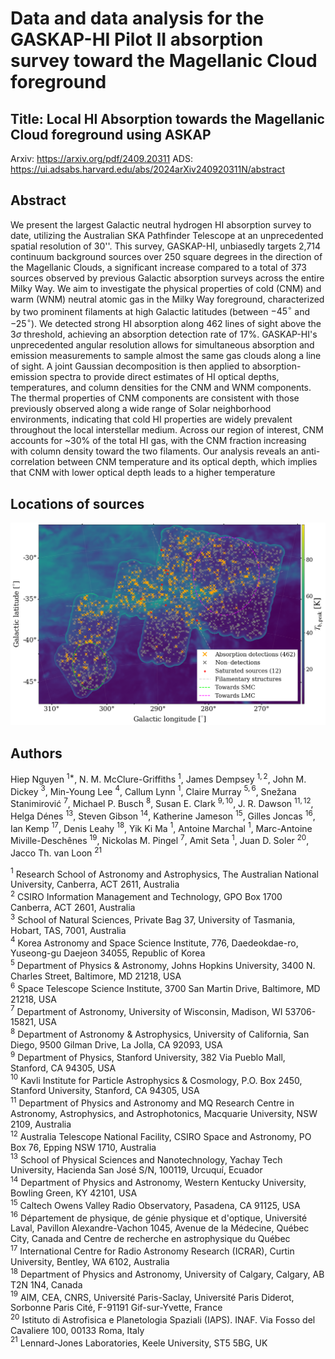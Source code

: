 # Data and data analysis for the GASKAP-HI Pilot II absorption survey toward the Magellanic Cloud foreground

## Title: Local HI Absorption towards the Magellanic Cloud foreground using ASKAP

Arxiv: https://arxiv.org/pdf/2409.20311
ADS: https://ui.adsabs.harvard.edu/abs/2024arXiv240920311N/abstract

## Abstract
We present the largest Galactic neutral hydrogen HI absorption survey to date, utilizing the Australian SKA Pathfinder Telescope at an unprecedented spatial resolution of 30''. This survey, GASKAP-HI, unbiasedly targets 2,714 continuum background sources over 250 square degrees in the direction of the Magellanic Clouds, a significant increase compared to a total of 373 sources observed by previous Galactic absorption surveys across the entire Milky Way. We aim to investigate the physical properties of cold (CNM) and warm (WNM) neutral atomic gas in the Milky Way foreground, characterized by two prominent filaments at high Galactic latitudes (between $-45^{\circ}$ and $-25^{\circ}$). We detected strong HI absorption along 462 lines of sight above the 3$\sigma$ threshold, achieving an absorption detection rate of 17%. GASKAP-HI's unprecedented angular resolution allows for simultaneous absorption and emission measurements to sample almost the same gas clouds along a line of sight. A joint Gaussian decomposition is then applied to absorption-emission spectra to provide direct estimates of HI optical depths, temperatures, and column densities for the CNM and WNM components. The thermal properties of CNM components are consistent with those previously observed along a wide range of Solar neighborhood environments, indicating that cold HI properties are widely prevalent throughout the local interstellar medium. Across our region of interest, CNM accounts for ~30\% of the total HI gas, with the CNM fraction increasing with column density toward the two filaments. Our analysis reveals an anti-correlation between CNM temperature and its optical depth, which implies that CNM with lower optical depth leads to a higher temperature


## Locations of sources
![oscillating_charge](https://github.com/GASKAP/HI-Absorption/blob/master/MW_absorption/results/figures/all_src_locations.png)

## Authors
Hiep Nguyen $^{1*}$, N. M. McClure-Griffiths $^{1}$, James Dempsey $^{1,2}$, John M. Dickey $^{3}$, Min-Young Lee $^{4}$,
Callum Lynn $^{1}$, Claire Murray $^{5,6}$, Snežana Stanimirović $^{7}$, Michael P. Busch $^{8}$, Susan E. Clark $^{9,10}$,
J. R. Dawson $^{11,12}$, Helga Dénes $^{13}$, Steven Gibson $^{14}$, Katherine Jameson $^{15}$, Gilles Joncas $^{16}$,
Ian Kemp $^{17}$, Denis Leahy $^{18}$, Yik Ki Ma $^{1}$, Antoine Marchal $^{1}$, Marc-Antoine Miville-Deschênes $^{19}$,
Nickolas M. Pingel $^{7}$, Amit Seta $^{1}$, Juan D. Soler $^{20}$, Jacco Th. van Loon $^{21}$


$^{1}$ Research School of Astronomy and Astrophysics, The Australian National University, Canberra, ACT 2611, Australia\
$^{2}$ CSIRO Information Management and Technology, GPO Box 1700 Canberra, ACT 2601, Australia\
$^{3}$ School of Natural Sciences, Private Bag 37, University of Tasmania, Hobart, TAS, 7001, Australia\
$^{4}$ Korea Astronomy and Space Science Institute, 776, Daedeokdae-ro, Yuseong-gu Daejeon 34055, Republic of Korea\
$^{5}$ Department of Physics \& Astronomy, Johns Hopkins University, 3400 N. Charles Street, Baltimore, MD 21218, USA\
$^{6}$ Space Telescope Science Institute, 3700 San Martin Drive, Baltimore, MD 21218, USA\
$^{7}$ Department of Astronomy, University of Wisconsin, Madison, WI 53706-15821, USA\
$^{8}$ Department of Astronomy \& Astrophysics, University of California, San Diego, 9500 Gilman Drive, La Jolla, CA 92093, USA\
$^{9}$ Department of Physics, Stanford University, 382 Via Pueblo Mall, Stanford, CA 94305, USA\
$^{10}$ Kavli Institute for Particle Astrophysics \& Cosmology, P.O. Box 2450, Stanford University, Stanford, CA 94305, USA\
$^{11}$ Department of Physics and Astronomy and MQ Research Centre in Astronomy, Astrophysics, and Astrophotonics, Macquarie University, NSW 2109, Australia\
$^{12}$ Australia Telescope National Facility, CSIRO Space and Astronomy, PO Box 76, Epping NSW 1710, Australia\
$^{13}$ School of Physical Sciences and Nanotechnology, Yachay Tech University, Hacienda San José S/N, 100119, Urcuquí, Ecuador\
$^{14}$ Department of Physics and Astronomy, Western Kentucky University, Bowling Green, KY 42101, USA\
$^{15}$ Caltech Owens Valley Radio Observatory, Pasadena, CA 91125, USA\
$^{16}$ Département de physique, de génie physique et d'optique, Université Laval, Pavillon Alexandre-Vachon 1045, Avenue de la Médecine, Québec City, Canada and Centre de recherche en astrophysique du Québec\
$^{17}$ International Centre for Radio Astronomy Research (ICRAR), Curtin University, Bentley, WA 6102, Australia\
$^{18}$ Department of Physics and Astronomy, University of Calgary, Calgary, AB T2N 1N4, Canada\
$^{19}$ AIM, CEA, CNRS, Université Paris-Saclay, Université Paris Diderot, Sorbonne Paris Cité, F-91191 Gif-sur-Yvette, France\
$^{20}$ Istituto di Astrofisica e Planetologia Spaziali (IAPS). INAF. Via Fosso del Cavaliere 100, 00133 Roma, Italy\
$^{21}$ Lennard-Jones Laboratories, Keele University, ST5 5BG, UK